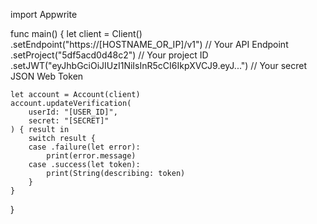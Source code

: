 import Appwrite

func main() {
    let client = Client()
      .setEndpoint("https://[HOSTNAME_OR_IP]/v1") // Your API Endpoint
      .setProject("5df5acd0d48c2") // Your project ID
      .setJWT("eyJhbGciOiJIUzI1NiIsInR5cCI6IkpXVCJ9.eyJ...") // Your secret JSON Web Token

    let account = Account(client)
    account.updateVerification(
        userId: "[USER_ID]",
        secret: "[SECRET]"
    ) { result in
        switch result {
        case .failure(let error):
            print(error.message)
        case .success(let token):
            print(String(describing: token)
        }
    }
}
